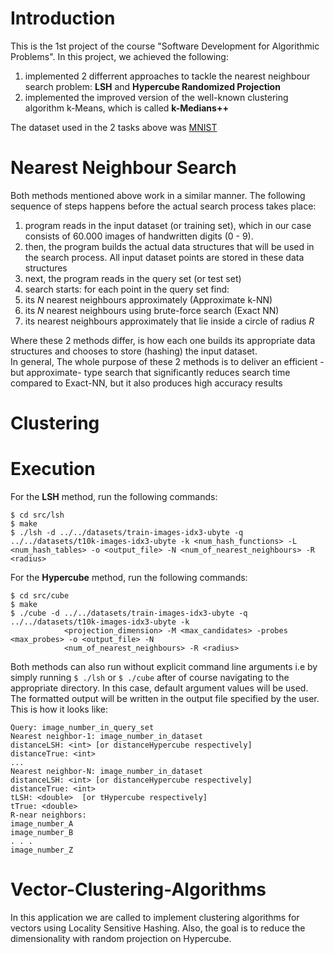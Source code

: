 # Introduction  
This is the 1st project of the course "Software Development for Algorithmic Problems". In this 
project, we achieved the following:  
1. implemented 2 differrent approaches to tackle the nearest neighbour search problem: **LSH** 
and **Hypercube Randomized Projection** 
2. implemented the improved version of the well-known clustering algorithm k-Means, which is 
called **k-Medians++**  

The dataset used in the 2 tasks above was [MNIST](http://yann.lecun.com/exdb/mnist/)

# Nearest Neighbour Search  
Both methods mentioned above work in a similar manner. The following sequence of steps happens 
before the actual search process takes place:  
1. program reads in the input dataset (or training set), which in our case consists of 60.000 
images of handwritten digits (0 - 9). 
2. then, the program builds the actual data structures that will be used in the search process.
All input dataset points are stored in these data structures
3. next, the program reads in the query set (or test set)
4. search starts: for each point in the query set find:  
  1. its _N_ nearest neighbours approximately (Approximate k-NN)  
  1. its _N_ nearest neighbours using brute-force search (Exact NN)  
  1. its nearest neighbours approximately that lie inside a circle of radius _R_  

Where these 2 methods differ, is how each one builds its appropriate data structures and chooses to store (hashing) the input dataset.  
In general, The whole purpose of these 2 methods is to deliver an efficient -but approximate- 
type search that significantly reduces search time compared to Exact-NN, but it also produces 
high accuracy results


# Clustering


# Execution
For the **LSH** method, run the following commands:  
```
$ cd src/lsh  
$ make  
$ ./lsh -d ../../datasets/train-images-idx3-ubyte -q ../../datasets/t10k-images-idx3-ubyte -k <num_hash_functions> -L <num_hash_tables> -o <output_file> -N <num_of_nearest_neighbours> -R 
<radius>
```
For the **Hypercube** method, run the following commands:  
```
$ cd src/cube  
$ make  
$ ./cube -d ../../datasets/train-images-idx3-ubyte -q ../../datasets/t10k-images-idx3-ubyte -k 
            <projection_dimension> -M <max_candidates> -probes <max_probes> -o <output_file> -N 
            <num_of_nearest_neighbours> -R <radius>
```
Both methods can also run without explicit command line arguments i.e by simply running 
`$ ./lsh` or `$ ./cube` after of course navigating to the appropriate directory.
In this case, default argument values will be used.  
The formatted output will be written in the output file specified by the user.
This is how it looks like:  
```
Query: image_number_in_query_set
Nearest neighbor-1: image_number_in_dataset
distanceLSH: <int> [or distanceHypercube respectively]
distanceTrue: <int>
...
Nearest neighbor-N: image_number_in_dataset
distanceLSH: <int> [or distanceHypercube respectively]
distanceTrue: <int>
tLSH: <double>  [or tHypercube respectively]
tTrue: <double>
R-near neighbors:
image_number_A
image_number_B
. . .
image_number_Z
```

# Vector-Clustering-Algorithms
In this application we are called to implement clustering algorithms for vectors using Locality Sensitive Hashing. Also, the goal is to reduce the dimensionality with random projection on Hypercube.
